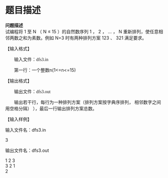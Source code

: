 # 题目描述


<p>
	<span style="font-family:宋体;"><b>问题描述</b><br/>
</span>试编程将 1 至 N （ N ≤ 15 ）的自然数序列 1 ， 2 ， … ， N 重新排列，使任意相邻两数之和为素数。例如 N=3 时有两种排列方案 123 、 321 满足要求。
</p>
<p align="left">
	【输入格式】
</p>
<p style="text-indent:21pt;">
	<span style="font-family:宋体;">输入文件：dfs3.in</span>
</p>
<p style="text-indent:21pt;">
	第一行：一个整数n(1&lt;=n&lt;=15)
</p>
<p>
	<span></span>【输出格式】
</p>
<p style="text-indent:21pt;">
	<span style="font-family:宋体;">输出文件：dfs3.out</span>
</p>
<p style="text-indent:21pt;font-family:&#39;宋体&#39;;">
	输出若干行，每行为一种排列方案（排列方案按字典序排列， 相邻数字之间用空格分隔） ），最后一行输出排列方案总数。
</p>
<p>
	【输入样例】
</p>
<p>
	输入文件名：<span><span>dfs3.in</span></span>
</p>
<p>
	3
</p>
<p>
	输出文件名：<span><span>dfs3.out</span></span>
</p>
<p>
	1 2 3<br/>
3 2 1<br/>
2
</p>
